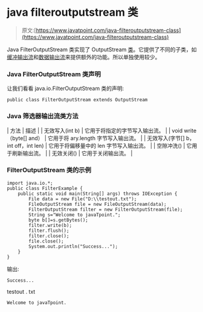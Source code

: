 # java filteroutputstream 类

> 原文:[https://www.javatpoint.com/java-filteroutputstream-class](https://www.javatpoint.com/java-filteroutputstream-class)

Java FilterOutputStream 类实现了 OutputStream [类](object-and-class-in-java)。它提供了不同的子类，如[缓冲输出流](java-bufferedoutputstream-class)和[数据输出流](java-dataoutputstream-class)来提供额外的功能。所以单独使用较少。

### Java FilterOutputStream 类声明

让我们看看 java.io.FilterOutputStream 类的声明:

```
public class FilterOutputStream extends OutputStream

```

### Java 筛选器输出流类方法

| 方法 | 描述 |
| 无效写入(int b) | 它用于将指定的字节写入输出流。 |
| void write（byte[] and） | 它用于将 ary.length 字节写入输出流。 |
| 无效写入(字节[] b，int off，int len) | 它用于将偏移量中的 len 字节写入输出流。 |
| 空隙冲洗() | 它用于刷新输出流。 |
| 无效关闭() | 它用于关闭输出流。 |

### FilterOutputStream 类的示例

```
import java.io.*;
public class FilterExample {
	public static void main(String[] args) throws IOException {
		File data = new File("D:\\testout.txt");
		FileOutputStream file = new FileOutputStream(data);
		FilterOutputStream filter = new FilterOutputStream(file);
		String s="Welcome to javaTpoint.";    
		byte b[]=s.getBytes();    
		filter.write(b);   
		filter.flush();
		filter.close();
		file.close();
		System.out.println("Success...");
	}
}

```

输出:

```
Success...

```

testout . txt

```
Welcome to javaTpoint.

```